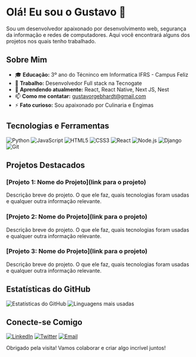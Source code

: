 # Olá! Eu sou o Gustavo 👋

Sou um desenvolvedor apaixonado por desenvolvimento web, segurança da informação e redes de computadores. Aqui você encontrará alguns dos projetos nos quais tenho trabalhado.

## Sobre Mim

- 🎓 **Educação:** 3º ano do Técninco em Informatica IFRS - Campus Feliz
- 💼 **Trabalho:** Desenvolvedor Full stack na Tecnogate
- 🌱 **Aprendendo atualmente:** React, React Native, Next JS, Nest
- 📫 **Como me contatar:** gustavorgebhardt@gmail.com
- ⚡ **Fato curioso:** Sou apaixonado por Culinaria e Engimas

## Tecnologias e Ferramentas

![Python](https://img.shields.io/badge/Python-3670A0?style=for-the-badge&logo=python&logoColor=ffdd54)
![JavaScript](https://img.shields.io/badge/JavaScript-F7DF1E?style=for-the-badge&logo=javascript&logoColor=black)
![HTML5](https://img.shields.io/badge/HTML5-E34F26?style=for-the-badge&logo=html5&logoColor=white)
![CSS3](https://img.shields.io/badge/CSS3-1572B6?style=for-the-badge&logo=css3&logoColor=white)
![React](https://img.shields.io/badge/React-20232A?style=for-the-badge&logo=react&logoColor=61DAFB)
![Node.js](https://img.shields.io/badge/Node.js-339933?style=for-the-badge&logo=nodedotjs&logoColor=white)
![Django](https://img.shields.io/badge/Next.js-092E20?style=for-the-badge&logo=django&logoColor=white)
![Git](https://img.shields.io/badge/Git-F05032?style=for-the-badge&logo=git&logoColor=white)

## Projetos Destacados

### [Projeto 1: Nome do Projeto](link para o projeto)
Descrição breve do projeto. O que ele faz, quais tecnologias foram usadas e qualquer outra informação relevante.

### [Projeto 2: Nome do Projeto](link para o projeto)
Descrição breve do projeto. O que ele faz, quais tecnologias foram usadas e qualquer outra informação relevante.

### [Projeto 3: Nome do Projeto](link para o projeto)
Descrição breve do projeto. O que ele faz, quais tecnologias foram usadas e qualquer outra informação relevante.

## Estatísticas do GitHub

![Estatísticas do GitHub](https://github-readme-stats.vercel.app/api?username=SeuUsuario&show_icons=true&theme=radical)
![Linguagens mais usadas](https://github-readme-stats.vercel.app/api/top-langs/?username=SeuUsuario&layout=compact&theme=radical)

## Conecte-se Comigo

[![LinkedIn](https://img.shields.io/badge/LinkedIn-0077B5?style=for-the-badge&logo=linkedin&logoColor=white)](https://www.linkedin.com/in/seu-usuario)
[![Twitter](https://img.shields.io/badge/Twitter-1DA1F2?style=for-the-badge&logo=twitter&logoColor=white)](https://twitter.com/seu-usuario)
[![Email](https://img.shields.io/badge/Email-D14836?style=for-the-badge&logo=gmail&logoColor=white)](mailto:seu-email@gmail.com)

Obrigado pela visita! Vamos colaborar e criar algo incrível juntos!
